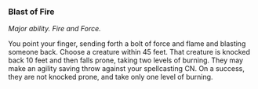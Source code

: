 ### Blast of Fire

_Major ability. Fire and Force._

You point your finger, sending forth a bolt of force and flame and blasting someone back. Choose a creature within 45 feet. That creature is knocked back 10 feet and then falls prone, taking two levels of burning. They may make an agility saving throw against your spellcasting CN. On a success, they are not knocked prone, and take only one level of burning.
